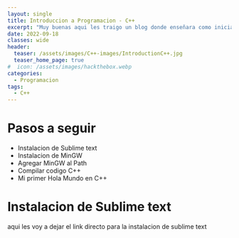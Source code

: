 ```yaml
---
layout: single
title: Introduccion a Programacion - C++
excerpt: "Muy buenas aqui les traigo un blog donde enseñara como iniciar a programar en C++. Comenzare explicando la instalacion de un ID para escribir codigo, agregar e instalar el compilador en nuestro sistema y sin nada mas que decir empezemos con esto :D."
date: 2022-09-18
classes: wide
header:
  teaser: /assets/images/C++-images/IntroductionC++.jpg
  teaser_home_page: true
#  icon: /assets/images/hackthebox.webp
categories:
  - Programacion
tags:  
  - C++
---
```


# Pasos a seguir

* Instalacion de Sublime text
* Instalacion de MinGW
* Agregar MinGW al Path
* Compilar codigo C++
* Mi primer Hola Mundo en C++

# Instalacion de Sublime text

aqui les voy a dejar el link directo para la instalacion de sublime text
[](https://www.sublimetext.com/download "Download sublime text")
